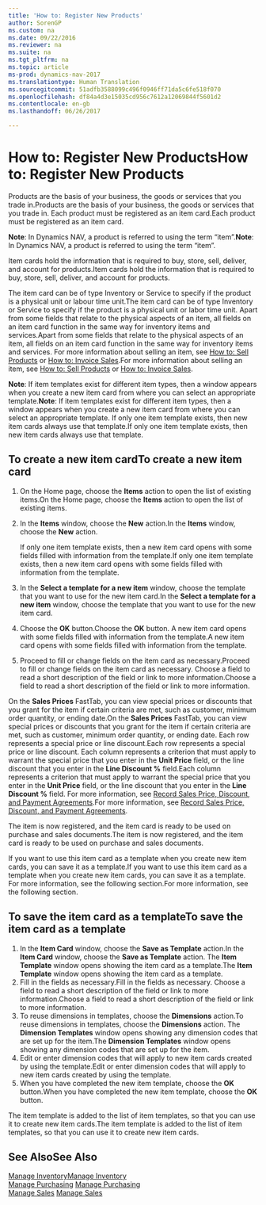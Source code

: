 ```yaml
---
title: 'How to: Register New Products'
author: SorenGP
ms.custom: na
ms.date: 09/22/2016
ms.reviewer: na
ms.suite: na
ms.tgt_pltfrm: na
ms.topic: article
ms-prod: dynamics-nav-2017
ms.translationtype: Human Translation
ms.sourcegitcommit: 51adfb3588099c496f0946ff71da5c6fe518f070
ms.openlocfilehash: df84a4d3e15035cd956c7612a12069844f5601d2
ms.contentlocale: en-gb
ms.lasthandoff: 06/26/2017

---
```


# <a name="how-to-register-new-products"></a><span data-ttu-id="c43ad-102">How to: Register New Products</span><span class="sxs-lookup"><span data-stu-id="c43ad-102">How to: Register New Products</span></span>

<span data-ttu-id="c43ad-103">Products are the basis of your business, the goods or services that you trade in.</span><span class="sxs-lookup"><span data-stu-id="c43ad-103">Products are the basis of your business, the goods or services that you trade in.</span></span> <span data-ttu-id="c43ad-104">Each product must be registered as an item card.</span><span class="sxs-lookup"><span data-stu-id="c43ad-104">Each product must be registered as an item card.</span></span>

<span data-ttu-id="c43ad-105">**Note**: In Dynamics NAV, a product is referred to using the term “item”.</span><span class="sxs-lookup"><span data-stu-id="c43ad-105">**Note**: In Dynamics NAV, a product is referred to using the term “item”.</span></span>

<span data-ttu-id="c43ad-106">Item cards hold the information that is required to buy, store, sell, deliver, and account for products.</span><span class="sxs-lookup"><span data-stu-id="c43ad-106">Item cards hold the information that is required to buy, store, sell, deliver, and account for products.</span></span>

<span data-ttu-id="c43ad-107">The item card can be of type Inventory or Service to specify if the product is a physical unit or labour time unit.</span><span class="sxs-lookup"><span data-stu-id="c43ad-107">The item card can be of type Inventory or Service to specify if the product is a physical unit or labor time unit.</span></span> <span data-ttu-id="c43ad-108">Apart from some fields that relate to the physical aspects of an item, all fields on an item card function in the same way for inventory items and services.</span><span class="sxs-lookup"><span data-stu-id="c43ad-108">Apart from some fields that relate to the physical aspects of an item, all fields on an item card function in the same way for inventory items and services.</span></span> <span data-ttu-id="c43ad-109">For more information about selling an item, see [How to: Sell Products](sales-how-sell-products.md) or [How to: Invoice Sales](sales-how-invoice-sales.md).</span><span class="sxs-lookup"><span data-stu-id="c43ad-109">For more information about selling an item, see [How to: Sell Products](sales-how-sell-products.md) or [How to: Invoice Sales](sales-how-invoice-sales.md).</span></span>

<span data-ttu-id="c43ad-110">**Note**: If item templates exist for different item types, then a window appears when you create a new item card from where you can select an appropriate template.</span><span class="sxs-lookup"><span data-stu-id="c43ad-110">**Note**: If item templates exist for different item types, then a window appears when you create a new item card from where you can select an appropriate template.</span></span> <span data-ttu-id="c43ad-111">If only one item template exists, then new item cards always use that template.</span><span class="sxs-lookup"><span data-stu-id="c43ad-111">If only one item template exists, then new item cards always use that template.</span></span>

## <a name="to-create-a-new-item-card"></a><span data-ttu-id="c43ad-112">To create a new item card</span><span class="sxs-lookup"><span data-stu-id="c43ad-112">To create a new item card</span></span>
1. <span data-ttu-id="c43ad-113">On the Home page, choose the **Items** action to open the list of existing items.</span><span class="sxs-lookup"><span data-stu-id="c43ad-113">On the Home page, choose the **Items** action to open the list of existing items.</span></span>  
2. <span data-ttu-id="c43ad-114">In the **Items** window, choose the **New** action.</span><span class="sxs-lookup"><span data-stu-id="c43ad-114">In the **Items** window, choose the **New** action.</span></span>

    <span data-ttu-id="c43ad-115">If only one item template exists, then a new item card opens with some fields filled with information from the template.</span><span class="sxs-lookup"><span data-stu-id="c43ad-115">If only one item template exists, then a new item card opens with some fields filled with information from the template.</span></span>
3. <span data-ttu-id="c43ad-116">In the **Select a template for a new item** window, choose the template that you want to use for the new item card.</span><span class="sxs-lookup"><span data-stu-id="c43ad-116">In the **Select a template for a new item** window, choose the template that you want to use for the new item card.</span></span>
4. <span data-ttu-id="c43ad-117">Choose the **OK** button.</span><span class="sxs-lookup"><span data-stu-id="c43ad-117">Choose the **OK** button.</span></span> <span data-ttu-id="c43ad-118">A new item card opens with some fields filled with information from the template.</span><span class="sxs-lookup"><span data-stu-id="c43ad-118">A new item card opens with some fields filled with information from the template.</span></span>
5. <span data-ttu-id="c43ad-119">Proceed to fill or change fields on the item card as necessary.</span><span class="sxs-lookup"><span data-stu-id="c43ad-119">Proceed to fill or change fields on the item card as necessary.</span></span> <span data-ttu-id="c43ad-120">Choose a field to read a short description of the field or link to more information.</span><span class="sxs-lookup"><span data-stu-id="c43ad-120">Choose a field to read a short description of the field or link to more information.</span></span>

<span data-ttu-id="c43ad-121">On the **Sales Prices** FastTab, you can view special prices or discounts that you grant for the item if certain criteria are met, such as customer, minimum order quantity, or ending date.</span><span class="sxs-lookup"><span data-stu-id="c43ad-121">On the **Sales Prices** FastTab, you can view special prices or discounts that you grant for the item if certain criteria are met, such as customer, minimum order quantity, or ending date.</span></span> <span data-ttu-id="c43ad-122">Each row represents a special price or line discount.</span><span class="sxs-lookup"><span data-stu-id="c43ad-122">Each row represents a special price or line discount.</span></span> <span data-ttu-id="c43ad-123">Each column represents a criterion that must apply to warrant the special price that you enter in the **Unit Price** field, or the line discount that you enter in the **Line Discount %** field.</span><span class="sxs-lookup"><span data-stu-id="c43ad-123">Each column represents a criterion that must apply to warrant the special price that you enter in the **Unit Price** field, or the line discount that you enter in the **Line Discount %** field.</span></span> <span data-ttu-id="c43ad-124">For more information, see [Record Sales Price, Discount, and Payment Agreements](sales-how-record-sales-price-discount-payment-agreements.md).</span><span class="sxs-lookup"><span data-stu-id="c43ad-124">For more information, see [Record Sales Price, Discount, and Payment Agreements](sales-how-record-sales-price-discount-payment-agreements.md).</span></span>

<span data-ttu-id="c43ad-125">The item is now registered, and the item card is ready to be used on purchase and sales documents.</span><span class="sxs-lookup"><span data-stu-id="c43ad-125">The item is now registered, and the item card is ready to be used on purchase and sales documents.</span></span>

<span data-ttu-id="c43ad-126">If you want to use this item card as a template when you create new item cards, you can save it as a template.</span><span class="sxs-lookup"><span data-stu-id="c43ad-126">If you want to use this item card as a template when you create new item cards, you can save it as a template.</span></span> <span data-ttu-id="c43ad-127">For more information, see the following section.</span><span class="sxs-lookup"><span data-stu-id="c43ad-127">For more information, see the following section.</span></span>

## <a name="to-save-the-item-card-as-a-template"></a><span data-ttu-id="c43ad-128">To save the item card as a template</span><span class="sxs-lookup"><span data-stu-id="c43ad-128">To save the item card as a template</span></span>
1. <span data-ttu-id="c43ad-129">In the **Item Card** window, choose the **Save as Template** action.</span><span class="sxs-lookup"><span data-stu-id="c43ad-129">In the **Item Card** window, choose the **Save as Template** action.</span></span> <span data-ttu-id="c43ad-130">The **Item Template** window opens showing the item card as a template.</span><span class="sxs-lookup"><span data-stu-id="c43ad-130">The **Item Template** window opens showing the item card as a template.</span></span>
2. <span data-ttu-id="c43ad-131">Fill in the fields as necessary.</span><span class="sxs-lookup"><span data-stu-id="c43ad-131">Fill in the fields as necessary.</span></span> <span data-ttu-id="c43ad-132">Choose a field to read a short description of the field or link to more information.</span><span class="sxs-lookup"><span data-stu-id="c43ad-132">Choose a field to read a short description of the field or link to more information.</span></span>
3. <span data-ttu-id="c43ad-133">To reuse dimensions in templates, choose the **Dimensions** action.</span><span class="sxs-lookup"><span data-stu-id="c43ad-133">To reuse dimensions in templates, choose the **Dimensions** action.</span></span> <span data-ttu-id="c43ad-134">The **Dimension Templates** window opens showing any dimension codes that are set up for the item.</span><span class="sxs-lookup"><span data-stu-id="c43ad-134">The **Dimension Templates** window opens showing any dimension codes that are set up for the item.</span></span>
4. <span data-ttu-id="c43ad-135">Edit or enter dimension codes that will apply to new item cards created by using the template.</span><span class="sxs-lookup"><span data-stu-id="c43ad-135">Edit or enter dimension codes that will apply to new item cards created by using the template.</span></span>
5. <span data-ttu-id="c43ad-136">When you have completed the new item template, choose the **OK** button.</span><span class="sxs-lookup"><span data-stu-id="c43ad-136">When you have completed the new item template, choose the **OK** button.</span></span>

<span data-ttu-id="c43ad-137">The item template is added to the list of item templates, so that you can use it to create new item cards.</span><span class="sxs-lookup"><span data-stu-id="c43ad-137">The item template is added to the list of item templates, so that you can use it to create new item cards.</span></span>

## <a name="see-also"></a><span data-ttu-id="c43ad-138">See Also</span><span class="sxs-lookup"><span data-stu-id="c43ad-138">See Also</span></span>
  [<span data-ttu-id="c43ad-139">Manage Inventory</span><span class="sxs-lookup"><span data-stu-id="c43ad-139">Manage Inventory</span></span>](inventory-manage-inventory.md)  
<span data-ttu-id="c43ad-140">  [Manage Purchasing](purchasing-manage-purchasing.md)</span><span class="sxs-lookup"><span data-stu-id="c43ad-140">  [Manage Purchasing](purchasing-manage-purchasing.md)</span></span>  
<span data-ttu-id="c43ad-141">  [Manage Sales](sales-manage-sales.md)</span><span class="sxs-lookup"><span data-stu-id="c43ad-141">  [Manage Sales](sales-manage-sales.md)</span></span>

